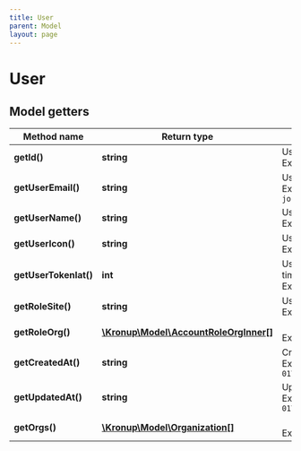 ```yaml
---
title: User
parent: Model
layout: page
---
```


# User

## Model getters

Method name | Return type | Description | Notes
------------ | ------------- | ------------- | -------------
**getId()** | **string** | User ID <br>Example: `user-id-***` | [optional]
**getUserEmail()** | **string** | User e-mail address <br>Example: `john@example.com` | [optional]
**getUserName()** | **string** | User name <br>Example: `John Doe` | [optional]
**getUserIcon()** | **string** | User icon URL <br>Example: `https://***` | [optional]
**getUserTokenIat()** | **int** | User token creation timestamp <br>Example: `1663663000` | [optional]
**getRoleSite()** | **string** | User site role <br>Example: `null` | [optional]
**getRoleOrg()** | [**\Kronup\Model\AccountRoleOrgInner[]**](../AccountRoleOrgInner) |  <br>Example: `null` | [optional]
**getCreatedAt()** | **string** | Created timestamp <br>Example: `2001-01-01T08:08:08.000+00:00` | [optional]
**getUpdatedAt()** | **string** | Updated timestamp <br>Example: `2001-01-01T08:08:08.000+00:00` | [optional]
**getOrgs()** | [**\Kronup\Model\Organization[]**](../Organization) |  <br>Example: `null` | [optional]

